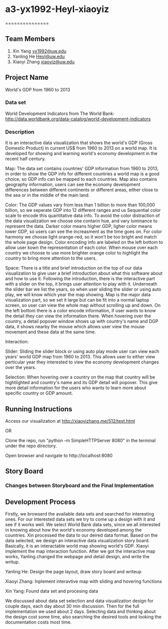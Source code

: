 # a3-yx1992-Heyl-xiaoyiz
===============

## Team Members

1. Xin Yang yx1992@uw.edu
2. Yanling He Heyl@uw.edu
3. Xiaoyi Zhang xiaoyiz@uw.edu

## Project Name

World's GDP from 1960 to 2013

### Data set

World Development Indicators from The World Bank: http://data.worldbank.org/data-catalog/world-development-indicators

### Description

It is an interactive data visualization that shows the world's GDP (Gross Domestic Product) in current US$ from 1960 to 2013 on a world map. It is developed for showing and learning world's economy development in the recent half century. 

Map: The data set contains countries' GDP information from 1960 to 2013, in order to show the GDP info for different countries a world map is a good choice, so GDP info can be mapped to each countries. Map also contains geography information, users can see the economy development differences between different continents or different areas, either close to the sea or in the middle of the main land.

Color: The GDP values vary from less than 1 billion to more than 100,000 billion, so we seperate GDP into 12 different ranges and us Sequential color scale to encode this quantitative data info. To avoid the color distraction of the data visualization we choose one contarin hue, and vary luminance to represent the data. Darker color means higher GDP, ligher color means lower GDP, so users can see the increasment as the time goes on. For color harmony we choose light orange-red, so it won't be too bright and match the whole page design. Color encoding info are labeled on the left bottom to allow user kown the representation of each color. When mouse over each country we choose to use more brighter orange color to highlight the country to bring more attention to the users.

Space: There is a title and brief introduction on the top of our data visualization to give user a brief introduction about what this software about and how to use it. Following the introduction, there is the interactive part with a slider on the top, it brings user attention to play with it. Underneath the slider bar we list the years, so when user sliding the slider or using auto play, we will know which year the map showing. Map is the major data visualization part, so we set it large but can be fit into a normal laptop screen, so user can view the whole map without scrolling up and down. On the left bottom there is a color encode information, if user wants to know the detail they can view the information there. When hovering over the country, a detail popover window shows up with country's name and DGP data, it shows nearby the mouse which allows user view the mouse movement and these data at the same time.

Interaction:

Slider: Sliding the slider block or using auto play mode user can view each years' world GDP map from 1960 to 2013. This allows user to either view perticular year they interested to view the economy development changes over the years.

Selection: When hovering over a country on the map that country will be hightlighted and country's name and its GDP detail will popover. This give more detail information for the users who wants to learn more about specific country or GDP amount.

## Running Instructions

Access our visualization at http://xiaoyizhang.me/512/test.html

OR

Clone the repo, run "python -m SimpleHTTPServer 8080" in the terminal under the repo directory.

Open browser and navigate to http://localhost:8080

## Story Board



### Changes between Storyboard and the Final Implementation


## Development Process
Firstly, we browserd the available data sets and searched for interesting ones. For our interested data sets we try to come up a design with it and see if it works well. We select World Bank data sets, since we all interested in knowing about how the world's economy developed among the countries. Xin processed the data to our deired data format. Based on the data selected, we design an interactive data visualization story board. Basically, it is an interactable world map showing world's GDP. Xiaoyi implement the map interaction function. After we got the interactive map works, Yanling changed the webpage and detail design, and write the writup. 

Yanling He: Design the page layout, draw story board and writeup

Xiaoyi Zhang: Inplement interavtive map with sliding and hovering functions

Xin Yang: Found data set and procesing data

We discussed about data set selection and data visualization design for couple days, each day about 30 min discussion. Then for the full implementation we used about 2 days. Selecting data and thinking about the design cost some time, also searching the desired tools and looking the documentation costs most time.

